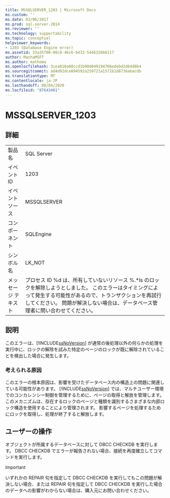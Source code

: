 ```yaml
---
title: MSSQLSERVER_1203 | Microsoft Docs
ms.custom: ''
ms.date: 03/06/2017
ms.prod: sql-server-2014
ms.reviewer: ''
ms.technology: supportability
ms.topic: conceptual
helpviewer_keywords:
- 1203 (Database Engine error)
ms.assetid: 33a35f00-98c8-46c6-b432-544b326b6117
author: MashaMSFT
ms.author: mathoma
ms.openlocfilehash: 3cea816a60ccd1b90d849194766edebd2d64d0b4
ms.sourcegitcommit: ad4d92dce894592a259721a1571b1d8736abacdb
ms.translationtype: MT
ms.contentlocale: ja-JP
ms.lasthandoff: 08/04/2020
ms.locfileid: "87643401"
---
```

# <a name="mssqlserver_1203"></a>MSSQLSERVER_1203
    
## <a name="details"></a>詳細  
  
|||  
|-|-|  
|製品名|SQL Server|  
|イベント ID|1203|  
|イベント ソース|MSSQLSERVER|  
|コンポーネント|SQLEngine|  
|シンボル名|LK_NOT|  
|メッセージ テキスト|プロセス ID %d は、所有していないリソース %.*ls のロックを解除しようとしました。 このエラーはタイミングによって発生する可能性があるので、トランザクションを再試行してください。 問題が解決しない場合は、データベース管理者に問い合わせてください。|  
  
## <a name="explanation"></a>説明  
 このエラーは、[!INCLUDE[ssNoVersion](../../includes/ssnoversion-md.md)] が通常の後処理以外の何らかの処理を実行中に、ロックの解除を試みた特定のページのロックが既に解除されていることを検出した場合に発生します。  
  
### <a name="possible-causes"></a>考えられる原因  
 このエラーの根本原因は、影響を受けたデータベース内の構造上の問題に関連している可能性があります。 [!INCLUDE[ssNoVersion](../../includes/ssnoversion-md.md)] では、マルチユーザー環境でのコンカレンシー制御を管理するために、ページの取得と解放を管理します。 このメカニズムは、存在するロックのページと種類を識別するさまざまな内部ロック構造を使用することにより管理されます。 影響するページを処理するためにロックを取得し、処理が終了すると解放します。  
  
## <a name="user-action"></a>ユーザーの操作  
 オブジェクトが所属するデータベースに対して DBCC CHECKDB を実行します。 DBCC CHECKDB でエラーが報告されない場合、接続を再度確立してコマンドを実行します。  
  
> [!IMPORTANT]  
>  いずれかの REPAIR 句を指定して DBCC CHECKDB を実行してもこの問題が解決しない場合、または REPAIR 句を指定して DBCC CHECKDB を実行した場合のデータへの影響がわからない場合は、購入元にお問い合わせください。  
  
  
